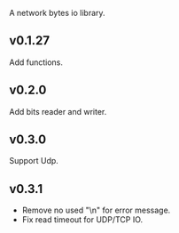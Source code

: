A network bytes io library.

## v0.1.27
Add functions.
## v0.2.0
Add bits reader and writer.
## v0.3.0
Support Udp.
## v0.3.1
- Remove no used "\n" for error message.
- Fix read timeout for UDP/TCP IO.